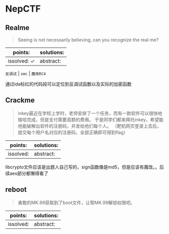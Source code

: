 ﻿# NepCTF

## Realme

> Seeing is not necessarily believing, can you recognize the real me?

| points:  | solutions:  |
|-------|-------|
| issolved: ✓ | abstract:  |

`反调试` | `smc` | `魔改RC4`

通过ida标红的代码段可以定位到反调试函数以及实际的加密函数

## Crackme

> inkey最近在学校上学时，老师安排了一个任务，而有一款软件可以很快地梭哈完成，但是支付需要高额的费用。 于是同学们都来拜托inkey，希望能他能破解出软件的注册码，并发给他们每个人。 （靶机网页登录上去后，提交每个用户名对应的注册码，全部正确即可得到flag）

| points:  | solutions:  |
|-------|-------|
| issolved:  | abstract:  |


libcrypto文件应该是出题人自己写的，sign函数像是md5，但是应该有魔改。。后续aes部分都懒得看了

## reboot

> 勇敢的MK.99获取到了boot文件，让帮MK.99解锁权限吧。

| points:  | solutions:  |
|-------|-------|
| issolved:  | abstract:  |